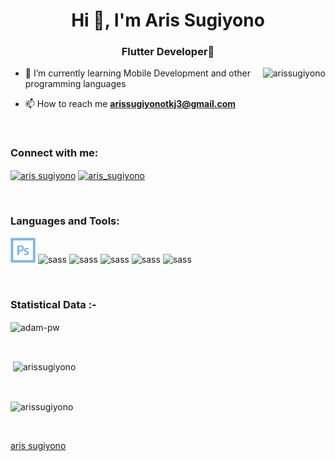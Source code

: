<h1 align="center">Hi 👋, I'm Aris Sugiyono</h1>
<h3 align="center">Flutter Developer🌟</h3>



<p><img align="right" src="https://github.com/Adam-pw/Adam-pw/blob/main/animation_500_kxa883sd.gif" alt="arissugiyono" /></p>


- 🌱 I’m currently learning Mobile Development and other programming languages

- 📫 How to reach me **arissugiyonotkj3@gmail.com**



<br>

<h3 align="left">Connect with me:</h3>
<p align="left">
  <a href="https://www.linkedin.com/in/aris-sugiyono-553141117/" target="blank"><img align="center"
      src="https://raw.githubusercontent.com/rahuldkjain/github-profile-readme-generator/master/src/images/icons/Social/linked-in-alt.svg"
      alt="aris sugiyono" height="30" width="40" /></a>
  <a href="https://instagram.com/aris_sugiyono" target="blank"><img align="center"
      src="https://raw.githubusercontent.com/rahuldkjain/github-profile-readme-generator/master/src/images/icons/Social/instagram.svg"
      alt="aris_sugiyono" height="30" width="40" /></a>
</p>

<br>

<h3 align="left">Languages and Tools:</h3>
<p align="left"> 
    <img
      src="https://raw.githubusercontent.com/devicons/devicon/master/icons/photoshop/photoshop-line.svg" alt="photoshop"
      width="40" height="40" /> </a> <img
      src="https://www.svgrepo.com/show/349363/flutter.svg" alt="sass" width="40"
      height="40" /> </a>
      <img
      src="https://www.svgrepo.com/show/353735/firebase.svg" alt="sass" width="40"
      height="40" /> </a>
       <img
      src="https://upload.wikimedia.org/wikipedia/commons/c/c6/Dart_logo.png" alt="sass" width="40"
      height="40" /> </a>
       <img
      src="https://www.svgrepo.com/show/354381/sqlite.svg" alt="sass" width="40"
      height="40" /> </a>
        <img
      src="https://cdn.sanity.io/images/599r6htc/localized/46a76c802176eb17b04e12108de7e7e0f3736dc6-1024x1024.png?w=804&h=804&q=75&fit=max&auto=format" alt="sass" width="40"
      height="40" /> </a>
      </p>

<br>

<h3>Statistical Data :-</h3>
<p><img align="center"
    src="https://github-readme-stats.vercel.app/api/top-langs?username=arissugiyono&show_icons=true&locale=en&bg_color=0d1117&text_color=ffffff&layout=compact"
    alt="adam-pw" 
    bg_color=#808080/></p>

<br>

<p>&nbsp;<img align="center" src="https://github-readme-stats.vercel.app/api?username=arissugiyono&show_icons=true&locale=en&bg_color=0d1117&text_color=ffffff&repo=convoychat"
    alt="arissugiyono" /></p>

<br>

<p><img align="center" src="https://github-readme-streak-stats.herokuapp.com/?user=arissugiyono&theme=dark&background=0d1117&date_format=M%20j%5B%2C%20Y%5D" alt="arissugiyono" /></p>
      
<p align="left"> <a href="https://twitter.com/" target="blank"><img
      src="https://img.shields.io/twitter/follow/?logo=twitter&style=for-the-badge" alt="" /></a> </p>

[aris sugiyono](https://github.com/arissugiyono)
